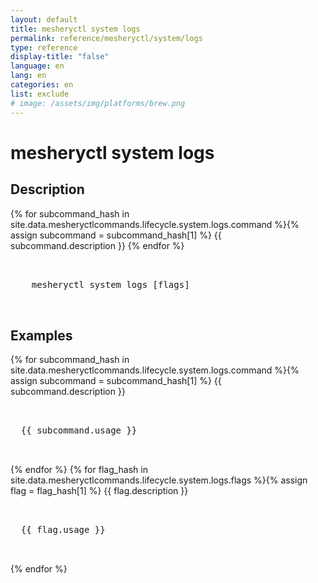 ```yaml
---
layout: default
title: mesheryctl system logs
permalink: reference/mesheryctl/system/logs
type: reference
display-title: "false"
language: en
lang: en
categories: en
list: exclude
# image: /assets/img/platforms/brew.png
---
```


<!-- Copy this template to create individual doc pages for each mesheryctl commands -->

<!-- Name of the command -->
# mesheryctl system logs

## Description 

{% for subcommand_hash in site.data.mesheryctlcommands.lifecycle.system.logs.command %}{% assign subcommand = subcommand_hash[1] %}
{{ subcommand.description }}
{% endfor %}


<!-- Basic usage of the command -->
<pre class="codeblock-pre">
  <div class="codeblock">
    mesheryctl system logs [flags]
  </div>
</pre> 

<!-- All possible example use cases of the command -->
## Examples

{% for subcommand_hash in site.data.mesheryctlcommands.lifecycle.system.logs.command %}{% assign subcommand = subcommand_hash[1] %}
{{ subcommand.description }}
<pre class="codeblock-pre">
  <div class="codeblock">
  {{ subcommand.usage }}
  </div>
</pre>
{% endfor %}
{% for flag_hash in site.data.mesheryctlcommands.lifecycle.system.logs.flags %}{% assign flag = flag_hash[1] %}
{{ flag.description }}
<pre class="codeblock-pre">
  <div class="codeblock">
  {{ flag.usage }}
  </div>
</pre>
{% endfor %}
<br/>

<!-- Options/Flags available in this command -->

